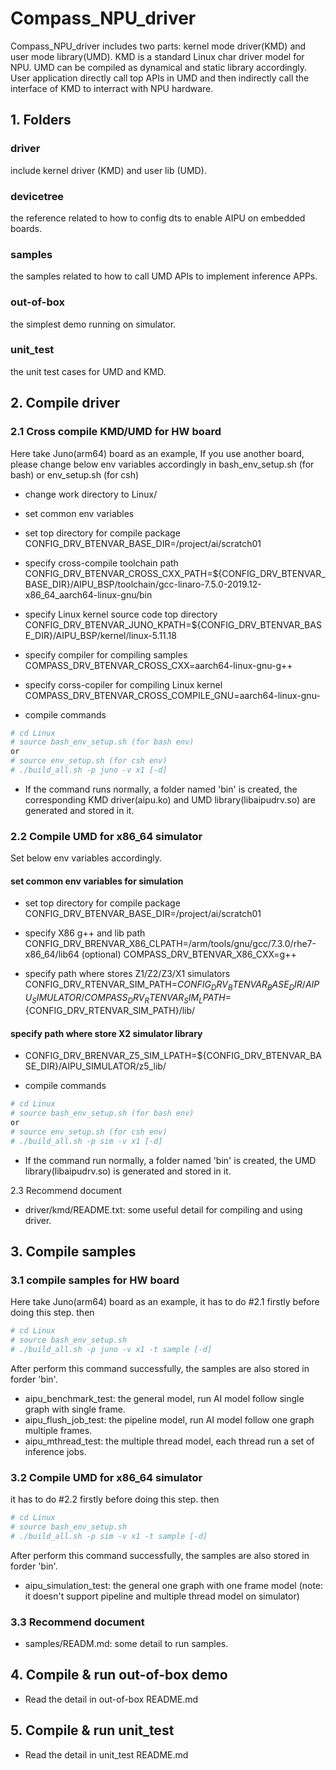 # Compass_NPU_driver
Compass_NPU_driver includes two parts: kernel mode driver(KMD) and user mode library(UMD). KMD is a standard Linux char driver model for NPU. UMD can be compiled as dynamical and static library accordingly. User application directly call top APIs in UMD and then indirectly call the interface of KMD to interract with NPU hardware.

## 1. Folders
### driver
include kernel driver (KMD) and user lib (UMD).
### devicetree
the reference related to how to config dts to enable AIPU on embedded boards.
### samples
the samples related to how to call UMD APIs to implement inference APPs.
### out-of-box
the simplest demo running on simulator.
### unit_test
the unit test cases for UMD and KMD.

## 2. Compile driver

### 2.1 Cross compile KMD/UMD for HW board
Here take Juno(arm64) board as an example, If you use another board, please change below env variables accordingly in bash_env_setup.sh (for bash) or env_setup.sh (for csh)

- change work directory to Linux/

- set common env variables

- set top directory for compile package
CONFIG_DRV_BTENVAR_BASE_DIR=/project/ai/scratch01

- specify cross-compile toolchain path
CONFIG_DRV_BTENVAR_CROSS_CXX_PATH=${CONFIG_DRV_BTENVAR_BASE_DIR}/AIPU_BSP/toolchain/gcc-linaro-7.5.0-2019.12-x86_64_aarch64-linux-gnu/bin

- specify Linux kernel source code top directory
CONFIG_DRV_BTENVAR_JUNO_KPATH=${CONFIG_DRV_BTENVAR_BASE_DIR}/AIPU_BSP/kernel/linux-5.11.18

- specify compiler for compiling samples
COMPASS_DRV_BTENVAR_CROSS_CXX=aarch64-linux-gnu-g++

- specify corss-copiler for compiling Linux kernel
COMPASS_DRV_BTENVAR_CROSS_COMPILE_GNU=aarch64-linux-gnu-

- compile commands

```bash
# cd Linux
# source bash_env_setup.sh (for bash env)
or
# source env_setup.sh (for csh env)
# ./build_all.sh -p juno -v x1 [-d]
```

- If the command runs normally, a folder named 'bin' is created, the corresponding KMD driver(aipu.ko) and UMD library(libaipudrv.so) are generated and stored in it.

### 2.2 Compile UMD for x86_64 simulator
Set below env variables accordingly.

#### set common env variables for simulation

- set top directory for compile package
CONFIG_DRV_BTENVAR_BASE_DIR=/project/ai/scratch01

- specify X86 g++ and lib path
CONFIG_DRV_BRENVAR_X86_CLPATH=/arm/tools/gnu/gcc/7.3.0/rhe7-x86_64/lib64 (optional)
COMPASS_DRV_BTENVAR_X86_CXX=g++

- specify path where stores Z1/Z2/Z3/X1 simulators
CONFIG_DRV_RTENVAR_SIM_PATH=${CONFIG_DRV_BTENVAR_BASE_DIR}/AIPU_SIMULATOR/
COMPASS_DRV_RTENVAR_SIM_LPATH=${CONFIG_DRV_RTENVAR_SIM_PATH}/lib/

#### specify path where store X2 simulator library
- CONFIG_DRV_BRENVAR_Z5_SIM_LPATH=${CONFIG_DRV_BTENVAR_BASE_DIR}/AIPU_SIMULATOR/z5_lib/

- compile commands

```bash
# cd Linux
# source bash_env_setup.sh (for bash env)
or
# source env_setup.sh (for csh env)
# ./build_all.sh -p sim -v x1 [-d]
```

- If the command run normally, a folder named 'bin' is created, the UMD library(libaipudrv.so)
is generated and stored in it.

2.3 Recommend document

- driver/kmd/README.txt: some useful detail for compiling and using driver.

## 3. Compile samples

### 3.1 compile samples for HW board
Here take Juno(arm64) board as an example, it has to do #2.1 firstly before doing this step. then

```bash
# cd Linux
# source bash_env_setup.sh
# ./build_all.sh -p juno -v x1 -t sample [-d]
```

After perform this command successfully, the samples are also stored in forder 'bin'.
- aipu_benchmark_test: the general model, run AI model follow single graph with single frame.
- aipu_flush_job_test: the pipeline model, run AI model follow one graph multiple frames.
- aipu_mthread_test: the multiple thread model, each thread run a set of inference jobs.

### 3.2 Compile UMD for x86_64 simulator
it has to do #2.2 firstly before doing this step. then

```bash
# cd Linux
# source bash_env_setup.sh
# ./build_all.sh -p sim -v x1 -t sample [-d]
```

After perform this command successfully, the samples are also stored in forder 'bin'.
- aipu_simulation_test: the general one graph with one frame model
(note: it doesn't support pipeline and multiple thread model on simulator)

### 3.3 Recommend document

- samples/READM.md: some detail to run samples.

## 4. Compile & run out-of-box demo

- Read the detail in out-of-box README.md

## 5. Compile & run unit_test

- Read the detail in unit_test README.md